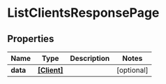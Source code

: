 # ListClientsResponsePage

## Properties

Name | Type | Description | Notes
------------ | ------------- | ------------- | -------------
**data** | [**[Client]**](Client.md) |  | [optional] 


